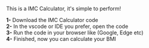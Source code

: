 
This is a IMC Calculator, it's simple to perform!

<b>1-</b> Download the IMC Calculator code <br> 
<b>2-</b> In the vscode or IDE you prefer, open the code <br> 
<b>3-</b> Run the code in your browser like (Google, Edge etc) <br>
<b>4-</b> Finished, now you can calculate your BMI
